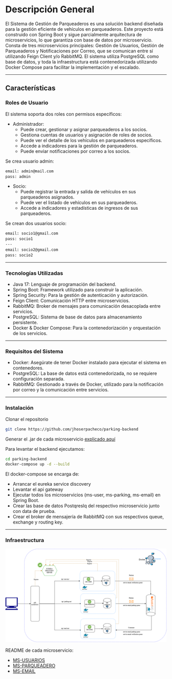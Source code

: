 # Descripción General

El Sistema de Gestión de Parqueaderos es una solución backend diseñada para la gestión eficiente de 
vehículos en parqueaderos. Este proyecto está construido con Spring Boot y sigue parcialmente arquitectura de microservicios,
lo que garantiza con base de datos por microservicio. Consta de tres microservicios principales:
Gestión de Usuarios, Gestión de Parqueaderos y Notificaciones por Correo, que se comunican entre sí utilizando Feign 
Client y/o RabbitMQ. 
El sistema utiliza PostgreSQL como base de datos, y toda la infraestructura está contenedorizada 
utilizando Docker Compose para facilitar la implementación y el escalado.

---

## Características
### Roles de Usuario

El sistema soporta dos roles con permisos específicos:
* Administrador:
  - Puede crear, gestionar y asignar parqueaderos a los socios.
  - Gestiona cuentas de usuarios y asignación de roles de socios.
  - Puede ver el detalle de los vehículos en parqueaderos específicos.
  - Accede a indicadores para la gestión de parqueaderos.
  - Puede enviar notificaciones por correo a los socios.

Se crea usuario admin:
```bash
email: admin@mail.com
pass: admin 
```

* Socio:
  - Puede registrar la entrada y salida de vehículos en sus parqueaderos asignados.
  - Puede ver el listado de vehículos en sus parqueaderos.
  - Accede a indicadores y estadísticas de ingresos de sus parqueaderos.
  
Se crean dos usuarios socio:
```bash
email: socio1@gmail.com
pass: socio1 
---
email: socio2@gmail.com
pass: socio2 
```

---

### Tecnologías Utilizadas
  - Java 17: Lenguaje de programación del backend.
  - Spring Boot: Framework utilizado para construir la aplicación.
  - Spring Security: Para la gestión de autenticación y autorización.
  - Feign Client: Comunicación HTTP entre microservicios.
  - RabbitMQ: Broker de mensajes para comunicación desacoplada entre servicios.
  - PostgreSQL: Sistema de base de datos para almacenamiento persistente.
  - Docker & Docker Compose: Para la contenedorización y orquestación de los servicios.

---

### Requisitos del Sistema
  - Docker: Asegúrate de tener Docker instalado para ejecutar el sistema en contenedores.
  - PostgreSQL: La base de datos está contenedorizada, no se requiere configuración separada.
  - RabbitMQ: Gestionado a través de Docker, utilizado para la notificación por correo y la comunicación entre servicios.


---

### Instalación
Clonar el repositorio 

```bash
git clone https://github.com/jhoserpacheco/parking-backend
```
Generar el .jar de cada microservicio
[explicado aquí](user-ms/README.md#generate-jar)

Para levantar el backend ejecutamos:
```bash
cd parking-backend
docker-compose up -d --build
```

El docker-compose se encarga de: 
- Arrancar el eureka service discovery 
- Levantar el api gateway
- Ejecutar todos los microservicios (ms-user, ms-parking, ms-email) en Spring Boot.
- Crear las base de datos Postqreslq del respectivo microservicio junto con data de prueba.
- Crear el broker de mensajería de RabbitMQ con sus respectivos queue, exchange y routing key. 

---

### Infraestructura
<div style="align-items: center">
    <img src="db-init/Infraestructure%20Parking%20Backend.png" alt="Centered Image" />
</div>

README de cada microservicio:
- [MS-USUARIOS](user-ms)
- [MS-PARQUEADERO](parking-ms)
- [MS-EMAIL](mail-ms)





